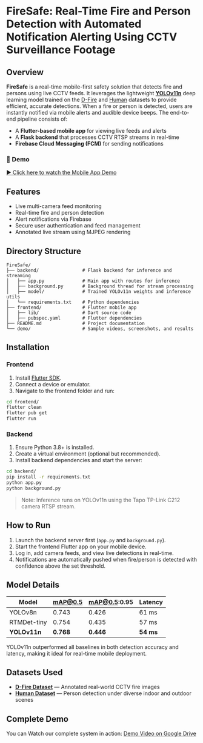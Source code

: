 # FireSafe: Real-Time Fire and Person Detection with Automated Notification Alerting Using CCTV Surveillance Footage

## Overview

**FireSafe** is a real-time mobile-first safety solution that detects fire and persons using live CCTV feeds. It leverages the lightweight **[YOLOv11n](https://docs.ultralytics.com/models/yolo11/)** deep learning model trained on the [D-Fire](https://www.kaggle.com/datasets/shubhamkarande13/d-fire) and [Human](https://www.kaggle.com/datasets/fareselmenshawii/human-dataset) datasets to provide efficient, accurate detections. When a fire or person is detected, users are instantly notified via mobile alerts and audible device beeps. The end-to-end pipeline consists of:

- A **Flutter-based mobile app** for viewing live feeds and alerts
- A **Flask backend** that processes CCTV RTSP streams in real-time
- **Firebase Cloud Messaging (FCM)** for sending notifications

### 📱 Demo

[▶️ Click here to watch the Mobile App Demo](demo/Mobile_App_Demo.mp4)

## Features

- Live multi-camera feed monitoring
- Real-time fire and person detection
- Alert notifications via Firebase
- Secure user authentication and feed management
- Annotated live stream using MJPEG rendering

## Directory Structure

```
FireSafe/
├── backend/                # Flask backend for inference and streaming
│   ├── app.py              # Main app with routes for inference
│   ├── background.py       # Background thread for stream processing
│   ├── model/              # Trained YOLOv11n weights and inference utils
│   └── requirements.txt    # Python dependencies
├── frontend/               # Flutter mobile app
│   ├── lib/                # Dart source code
│   ├── pubspec.yaml        # Flutter dependencies
├── README.md               # Project documentation
└── demo/                   # Sample videos, screenshots, and results
```

## Installation

### Frontend

1. Install [Flutter SDK](https://docs.flutter.dev/get-started/install).
2. Connect a device or emulator.
3. Navigate to the frontend folder and run:

```bash
cd frontend/
flutter clean
flutter pub get
flutter run
```

### Backend

1. Ensure Python 3.8+ is installed.
2. Create a virtual environment (optional but recommended).
3. Install backend dependencies and start the server:

```bash
cd backend/
pip install -r requirements.txt
python app.py
python background.py
```

> Note: Inference runs on YOLOv11n using the Tapo TP-Link C212 camera RTSP stream.

## How to Run

1. Launch the backend server first (`app.py` and `background.py`).
2. Start the frontend Flutter app on your mobile device.
3. Log in, add camera feeds, and view live detections in real-time.
4. Notifications are automatically pushed when fire/person is detected with confidence above the set threshold.

## Model Details

| Model       | mAP@0.5 | mAP@0.5:0.95 | Latency |
|-------------|---------|--------------|---------|
| YOLOv8n     | 0.743   | 0.426        | 61 ms   |
| RTMDet-tiny | 0.754   | 0.435        | 57 ms   |
| **YOLOv11n** | **0.768** | **0.446**    | **54 ms** |

YOLOv11n outperformed all baselines in both detection accuracy and latency, making it ideal for real-time mobile deployment.

## Datasets Used

- **[D-Fire Dataset](https://github.com/gaiasd/DFireDataset)** — Annotated real-world CCTV fire images
- **[Human Dataset](https://www.kaggle.com/datasets/fareselmenshawii/human-dataset)** — Person detection under diverse indoor and outdoor scenes

## Complete Demo

You can Watch our complete system in action: [Demo Video on Google Drive](https://drive.google.com/drive/folders/1Ah_3Q2hE8MIuD93e6HLDXtjwC_hqN0H_?usp=sharing)